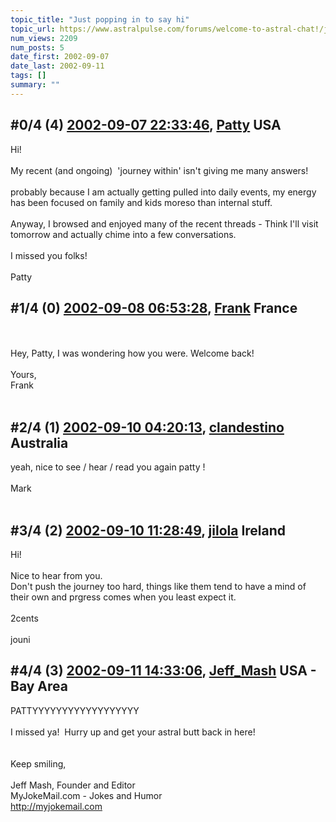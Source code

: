 ```yaml
---
topic_title: "Just popping in to say hi"
topic_url: https://www.astralpulse.com/forums/welcome-to-astral-chat!/just-popping-in-to-say-hi
num_views: 2209
num_posts: 5
date_first: 2002-09-07
date_last: 2002-09-11
tags: []
summary: ""
---
```


## \#0/4 (4) [2002-09-07 22:33:46](https://www.astralpulse.com/forums/index.php?msg=117586), [Patty](https://www.astralpulse.com/forums/profile/?u=673) USA ##
<section>
Hi!
<br>
<br>
My recent (and ongoing)  'journey within' isn't giving me many answers!
<br>
<br>
probably because I am actually getting pulled into daily events, my energy has been focused on family and kids moreso than internal stuff.
<br>
<br>
Anyway, I browsed and enjoyed many of the recent threads - Think I'll visit tomorrow and actually chime into a few conversations.
<br>
<br>
I missed you folks!
<br>
<br>
Patty
</section>

## \#1/4 (0) [2002-09-08 06:53:28](https://www.astralpulse.com/forums/index.php?msg=12062), [Frank](https://www.astralpulse.com/forums/profile/?u=359) France ##
<section>
<br>
<br>
Hey, Patty, I was wondering how you were. Welcome back!
<br>
<br>
Yours,
<br>
Frank
<br>
<br>
</section>

## \#2/4 (1) [2002-09-10 04:20:13](https://www.astralpulse.com/forums/index.php?msg=12155), [clandestino](https://www.astralpulse.com/forums/profile/?u=691) Australia ##
<section>
yeah, nice to see / hear / read you again patty !
<br>
<br>
Mark
<br>
<br>
</section>

## \#3/4 (2) [2002-09-10 11:28:49](https://www.astralpulse.com/forums/index.php?msg=12178), [jilola](https://www.astralpulse.com/forums/profile/?u=755) Ireland ##
<section>
Hi!
<br>
<br>
Nice to hear from you.
<br>
Don't push the journey too hard, things like them tend to have a mind of their own and prgress comes when you least expect it.
<br>
<br>
2cents
<br>
<br>
jouni
</section>

## \#4/4 (3) [2002-09-11 14:33:06](https://www.astralpulse.com/forums/index.php?msg=12256), [Jeff_Mash](https://www.astralpulse.com/forums/profile/?u=867) USA - Bay Area ##
<section>
PATTYYYYYYYYYYYYYYYYYY
<br>
<br>
I missed ya!  Hurry up and get your astral butt back in here!
<br>
<br>
<br>
Keep smiling,
<br>
<br>
Jeff Mash, Founder and Editor
<br>
MyJokeMail.com - Jokes and Humor
<br>
<a class="bbc_link" href="http://myjokemail.com" rel="noopener" target="_blank">
 http://myjokemail.com
</a>
</section>